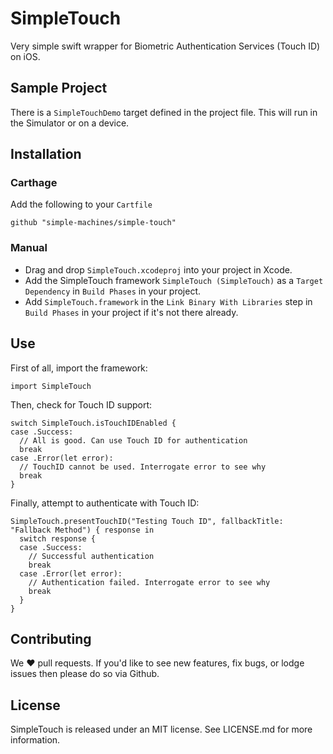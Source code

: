 # SimpleTouch

Very simple swift wrapper for Biometric Authentication Services (Touch ID) on
iOS.

Sample Project
--------------
There is a `SimpleTouchDemo` target defined in the project file. This will run in
the Simulator or on a device.

Installation
------------

### Carthage

Add the following to your `Cartfile`

```
github "simple-machines/simple-touch"
```

### Manual

- Drag and drop `SimpleTouch.xcodeproj` into your project in Xcode.
- Add the SimpleTouch framework `SimpleTouch (SimpleTouch)` as a `Target
Dependency` in `Build Phases` in your project.
- Add `SimpleTouch.framework` in the `Link Binary With Libraries` step in `Build
Phases` in your project if it's not there already.

Use
---

First of all, import the framework:

```
import SimpleTouch
```

Then, check for Touch ID support:

```
switch SimpleTouch.isTouchIDEnabled {
case .Success:
  // All is good. Can use Touch ID for authentication
  break
case .Error(let error):
  // TouchID cannot be used. Interrogate error to see why
  break
}
```

Finally, attempt to authenticate with Touch ID:
```
SimpleTouch.presentTouchID("Testing Touch ID", fallbackTitle: "Fallback Method") { response in
  switch response {
  case .Success:
    // Successful authentication
    break
  case .Error(let error):
    // Authentication failed. Interrogate error to see why
    break
  }
}

```

Contributing
------------
We :heart: pull requests. If you'd like to see new features, fix bugs, or lodge
issues then please do so via Github.

License
-------
SimpleTouch is released under an MIT license. See LICENSE.md for more
information.
